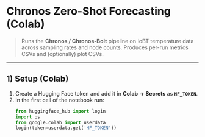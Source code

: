 # Chronos Zero-Shot Forecasting (Colab)

> Runs the **Chronos / Chronos-Bolt** pipeline on IoBT temperature data across
> sampling rates and node counts. Produces per-run metrics CSVs and (optionally) plot CSVs.

---

## 1) Setup (Colab)
1. Create a Hugging Face token and add it in **Colab → Secrets** as **`HF_TOKEN`**.
2. In the first cell of the notebook run:
   ```python
   from huggingface_hub import login
   import os
   from google.colab import userdata
   login(token=userdata.get('HF_TOKEN'))
